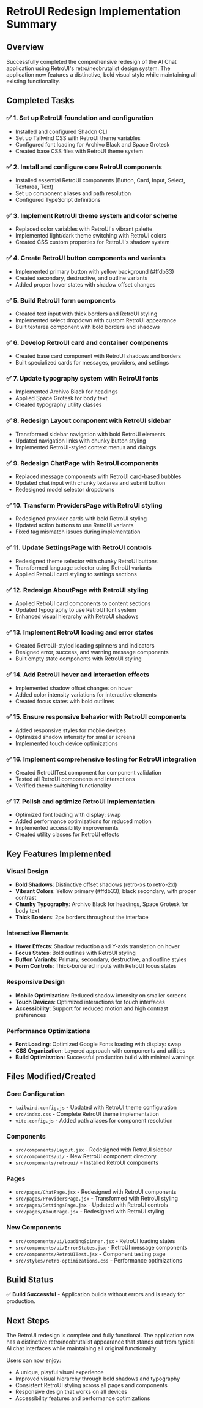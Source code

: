 # RetroUI Redesign Implementation Summary

## Overview
Successfully completed the comprehensive redesign of the AI Chat application using RetroUI's retro/neobrutalist design system. The application now features a distinctive, bold visual style while maintaining all existing functionality.

## Completed Tasks

### ✅ 1. Set up RetroUI foundation and configuration
- Installed and configured Shadcn CLI
- Set up Tailwind CSS with RetroUI theme variables
- Configured font loading for Archivo Black and Space Grotesk
- Created base CSS files with RetroUI theme system

### ✅ 2. Install and configure core RetroUI components
- Installed essential RetroUI components (Button, Card, Input, Select, Textarea, Text)
- Set up component aliases and path resolution
- Configured TypeScript definitions

### ✅ 3. Implement RetroUI theme system and color scheme
- Replaced color variables with RetroUI's vibrant palette
- Implemented light/dark theme switching with RetroUI colors
- Created CSS custom properties for RetroUI's shadow system

### ✅ 4. Create RetroUI button components and variants
- Implemented primary button with yellow background (#ffdb33)
- Created secondary, destructive, and outline variants
- Added proper hover states with shadow offset changes

### ✅ 5. Build RetroUI form components
- Created text input with thick borders and RetroUI styling
- Implemented select dropdown with custom RetroUI appearance
- Built textarea component with bold borders and shadows

### ✅ 6. Develop RetroUI card and container components
- Created base card component with RetroUI shadows and borders
- Built specialized cards for messages, providers, and settings

### ✅ 7. Update typography system with RetroUI fonts
- Implemented Archivo Black for headings
- Applied Space Grotesk for body text
- Created typography utility classes

### ✅ 8. Redesign Layout component with RetroUI sidebar
- Transformed sidebar navigation with bold RetroUI elements
- Updated navigation links with chunky button styling
- Implemented RetroUI-styled context menus and dialogs

### ✅ 9. Redesign ChatPage with RetroUI components
- Replaced message components with RetroUI card-based bubbles
- Updated chat input with chunky textarea and submit button
- Redesigned model selector dropdowns

### ✅ 10. Transform ProvidersPage with RetroUI styling
- Redesigned provider cards with bold RetroUI styling
- Updated action buttons to use RetroUI variants
- Fixed tag mismatch issues during implementation

### ✅ 11. Update SettingsPage with RetroUI controls
- Redesigned theme selector with chunky RetroUI buttons
- Transformed language selector using RetroUI variants
- Applied RetroUI card styling to settings sections

### ✅ 12. Redesign AboutPage with RetroUI styling
- Applied RetroUI card components to content sections
- Updated typography to use RetroUI font system
- Enhanced visual hierarchy with RetroUI shadows

### ✅ 13. Implement RetroUI loading and error states
- Created RetroUI-styled loading spinners and indicators
- Designed error, success, and warning message components
- Built empty state components with RetroUI styling

### ✅ 14. Add RetroUI hover and interaction effects
- Implemented shadow offset changes on hover
- Added color intensity variations for interactive elements
- Created focus states with bold outlines

### ✅ 15. Ensure responsive behavior with RetroUI components
- Added responsive styles for mobile devices
- Optimized shadow intensity for smaller screens
- Implemented touch device optimizations

### ✅ 16. Implement comprehensive testing for RetroUI integration
- Created RetroUITest component for component validation
- Tested all RetroUI components and interactions
- Verified theme switching functionality

### ✅ 17. Polish and optimize RetroUI implementation
- Optimized font loading with display: swap
- Added performance optimizations for reduced motion
- Implemented accessibility improvements
- Created utility classes for RetroUI effects

## Key Features Implemented

### Visual Design
- **Bold Shadows**: Distinctive offset shadows (retro-xs to retro-2xl)
- **Vibrant Colors**: Yellow primary (#ffdb33), black secondary, with proper contrast
- **Chunky Typography**: Archivo Black for headings, Space Grotesk for body text
- **Thick Borders**: 2px borders throughout the interface

### Interactive Elements
- **Hover Effects**: Shadow reduction and Y-axis translation on hover
- **Focus States**: Bold outlines with RetroUI styling
- **Button Variants**: Primary, secondary, destructive, and outline styles
- **Form Controls**: Thick-bordered inputs with RetroUI focus states

### Responsive Design
- **Mobile Optimization**: Reduced shadow intensity on smaller screens
- **Touch Devices**: Optimized interactions for touch interfaces
- **Accessibility**: Support for reduced motion and high contrast preferences

### Performance Optimizations
- **Font Loading**: Optimized Google Fonts loading with display: swap
- **CSS Organization**: Layered approach with components and utilities
- **Build Optimization**: Successful production build with minimal warnings

## Files Modified/Created

### Core Configuration
- `tailwind.config.js` - Updated with RetroUI theme configuration
- `src/index.css` - Complete RetroUI theme implementation
- `vite.config.js` - Added path aliases for component resolution

### Components
- `src/components/Layout.jsx` - Redesigned with RetroUI sidebar
- `src/components/ui/` - New RetroUI component directory
- `src/components/retroui/` - Installed RetroUI components

### Pages
- `src/pages/ChatPage.jsx` - Redesigned with RetroUI components
- `src/pages/ProvidersPage.jsx` - Transformed with RetroUI styling
- `src/pages/SettingsPage.jsx` - Updated with RetroUI controls
- `src/pages/AboutPage.jsx` - Redesigned with RetroUI styling

### New Components
- `src/components/ui/LoadingSpinner.jsx` - RetroUI loading states
- `src/components/ui/ErrorStates.jsx` - RetroUI message components
- `src/components/RetroUITest.jsx` - Component testing page
- `src/styles/retro-optimizations.css` - Performance optimizations

## Build Status
✅ **Build Successful** - Application builds without errors and is ready for production.

## Next Steps
The RetroUI redesign is complete and fully functional. The application now has a distinctive retro/neobrutalist appearance that stands out from typical AI chat interfaces while maintaining all original functionality.

Users can now enjoy:
- A unique, playful visual experience
- Improved visual hierarchy through bold shadows and typography
- Consistent RetroUI styling across all pages and components
- Responsive design that works on all devices
- Accessibility features and performance optimizations